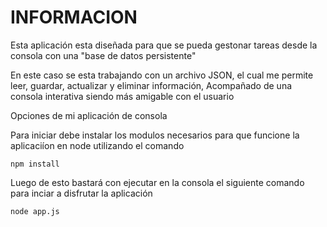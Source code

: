 # INFORMACION

Esta aplicación esta diseñada para que se pueda gestonar tareas desde la consola con una "base de datos persistente"

En este caso se esta trabajando con un archivo JSON, el cual me permite leer, guardar, actualizar y eliminar información,
Acompañado de una consola interativa siendo más amigable con el usuario

Opciones de mi aplicación de consola

Para iniciar debe instalar los modulos necesarios para que funcione la aplicaciíon en node utilizando el comando

```
npm install
```

Luego de esto bastará con ejecutar en la consola el siguiente comando para inciar a disfrutar la aplicación

```
node app.js
```
